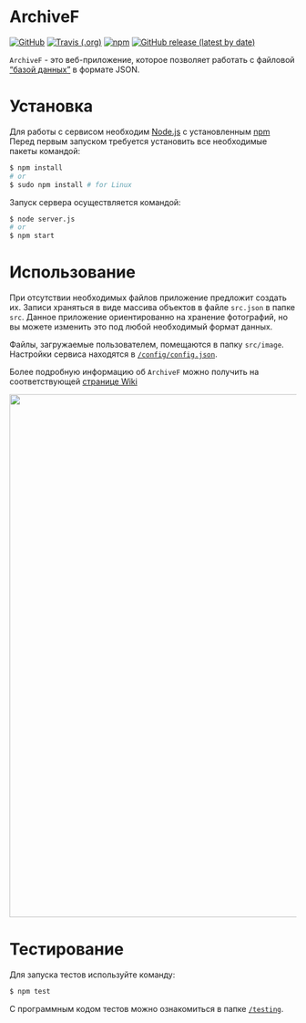 # ArchiveF

[![GitHub](https://img.shields.io/github/license/BlasterAlex/ArchiveF)](https://github.com/BlasterAlex/ArchiveF/blob/master/LICENSE.md) [![Travis (.org)](https://img.shields.io/travis/BlasterAlex/ArchiveF)](https://travis-ci.org/BlasterAlex/ArchiveF) [![npm](https://img.shields.io/npm/v/npm?color=orange)](https://github.com/npm/cli/releases/latest) [![GitHub release (latest by date)](https://img.shields.io/github/v/release/BlasterAlex/ArchiveF)](https://github.com/BlasterAlex/ArchiveF/releases/latest)

`ArchiveF` - это веб-приложение, которое позволяет работать с файловой [“базой данных”](https://github.com/BlasterAlex/ArchiveF/wiki/%D0%A5%D1%80%D0%B0%D0%BD%D0%B5%D0%BD%D0%B8%D0%B5-%D0%B4%D0%B0%D0%BD%D0%BD%D1%8B%D1%85)  в формате JSON.


# Установка
Для работы с сервисом необходим [Node.js](https://nodejs.org/) с установленным [npm](https://www.npmjs.com/get-npm)
Перед первым запуском требуется установить все необходимые пакеты командой:
```sh
$ npm install
# or
$ sudo npm install # for Linux
```
Запуск сервера осуществляется командой:
```sh
$ node server.js
# or
$ npm start
```

# Использование 
При отсутствии необходимых файлов приложение предложит создать их.
Записи храняться в виде массива объектов в файле ``src.json`` в папке ``src``. Данное приложение ориентированно на хранение фотографий, но вы можете изменить это под любой необходимый формат данных.  

Файлы, загружаемые пользователем, помещаются в папку ``src/image``.
Настройки сервиса находятся в [``/config/config.json``](/libs/config.js). 

Более подробную информацию об `ArchiveF` можно получить на соответствующей [странице Wiki](https://github.com/BlasterAlex/ArchiveF/wiki/%D0%98%D1%81%D0%BF%D0%BE%D0%BB%D1%8C%D0%B7%D0%BE%D0%B2%D0%B0%D0%BD%D0%B8%D0%B5)

<p align="center">
  <img src="./data/gif/slideshowInterface.gif" width="917"/>
</p>

# Тестирование
Для запуска тестов используйте команду:
```sh
$ npm test
```
С программным кодом тестов можно ознакомиться в папке [``/testing``](/testing). 


